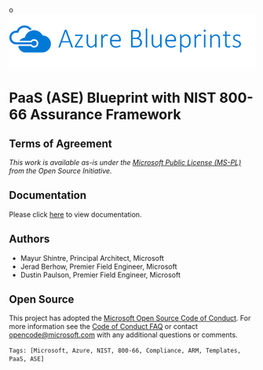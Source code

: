 o![alt text](ase-ilb-blueprint/images/azblueprints.png "Template Deployment Sequence")
# PaaS (ASE) Blueprint with NIST 800-66 Assurance Framework

## Terms of Agreement 

*This work is available as-is under the [Microsoft Public License (MS-PL)](https://opensource.org/licenses/MS-PL) from the Open Source Initiative.*

## Documentation

Please click [here](https://github.com/mayurshintre/Blueprints-PaaS-ASE/blob/master/ase-ilb-blueprint/README.md) to view documentation.

## Authors

+ Mayur Shintre, Principal Architect, Microsoft
+ Jerad Berhow, Premier Field Engineer, Microsoft
+ Dustin Paulson, Premier Field Engineer, Microsoft

## Open Source
This project has adopted the [Microsoft Open Source Code of Conduct](https://opensource.microsoft.com/codeofconduct/). For more information see the [Code of Conduct FAQ](https://opensource.microsoft.com/codeofconduct/faq/) or contact [opencode@microsoft.com](mailto:opencode@microsoft.com) with any additional questions or comments.

`Tags: [Microsoft, Azure, NIST, 800-66, Compliance, ARM, Templates, PaaS, ASE]`
